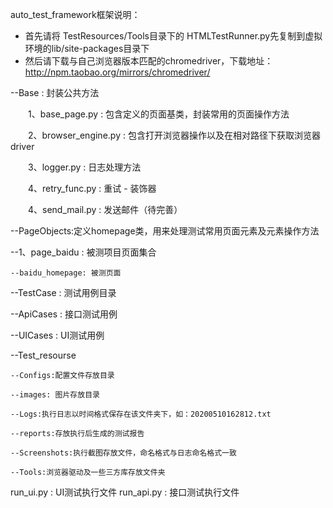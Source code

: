 auto_test_framework框架说明：

* 首先请将 TestResources/Tools目录下的 HTMLTestRunner.py先复制到虚拟环境的lib/site-packages目录下
* 然后请下载与自己浏览器版本匹配的chromedriver，下载地址：http://npm.taobao.org/mirrors/chromedriver/

--Base : 封装公共方法

　　1、base_page.py : 包含定义的页面基类，封装常用的页面操作方法

　　2、browser_engine.py : 包含打开浏览器操作以及在相对路径下获取浏览器driver

　　3、logger.py : 日志处理方法

　　4、retry_func.py : 重试 - 装饰器

　　4、send_mail.py : 发送邮件（待完善）

--PageObjects:定义homepage类，用来处理测试常用页面元素及元素操作方法
   
  --1、page_baidu : 被测项目页面集合
      
    --baidu_homepage: 被测页面

--TestCase : 测试用例目录
  
  --ApiCases : 接口测试用例

  --UICases : UI测试用例

--Test_resourse

    --Configs:配置文件存放目录

    --images: 图片存放目录

    --Logs:执行日志以时间格式保存在该文件夹下，如：20200510162812.txt

    --reports:存放执行后生成的测试报告

    --Screenshots:执行截图存放文件，命名格式与日志命名格式一致

    --Tools:浏览器驱动及一些三方库存放文件夹

run_ui.py : UI测试执行文件
run_api.py : 接口测试执行文件



